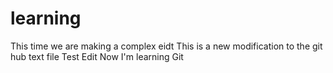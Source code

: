 # learning
This time we are making a complex eidt
This is a new modification to the git hub text file
Test Edit
Now I'm learning Git
